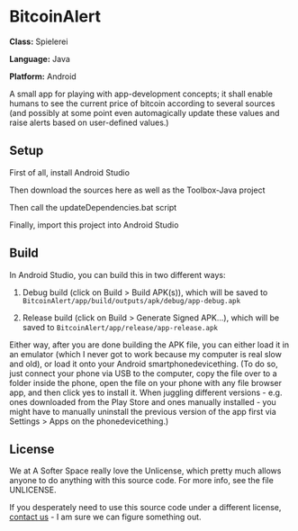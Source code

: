 # BitcoinAlert

**Class:** Spielerei

**Language:** Java

**Platform:** Android

A small app for playing with app-development concepts; it shall enable humans to see the current price of bitcoin according to several sources (and possibly at some point even automagically update these values and raise alerts based on user-defined values.)

## Setup

First of all, install Android Studio

Then download the sources here as well as the Toolbox-Java project

Then call the updateDependencies.bat script

Finally, import this project into Android Studio

## Build

In Android Studio, you can build this in two different ways:

1. Debug build (click on Build > Build APK(s)), which will be saved to
```BitcoinAlert/app/build/outputs/apk/debug/app-debug.apk```

2. Release build (click on Build > Generate Signed APK...), which will be saved to
```BitcoinAlert/app/release/app-release.apk```

Either way, after you are done building the APK file, you can either load it in an emulator (which I never got to work because my computer is real slow and old), or load it onto your Android smartphonedevicething. (To do so, just connect your phone via USB to the computer, copy the file over to a folder inside the phone, open the file on your phone with any file browser app, and then click yes to install it. When juggling different versions - e.g. ones downloaded from the Play Store and ones manually installed - you might have to manually uninstall the previous version of the app first via Settings > Apps on the phonedevicething.)

## License

We at A Softer Space really love the Unlicense, which pretty much allows anyone to do anything with this source code.
For more info, see the file UNLICENSE.

If you desperately need to use this source code under a different license, [contact us](mailto:moya@asofterspace.com) - I am sure we can figure something out.